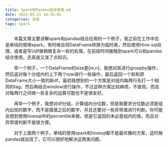 ```yaml
---
title: Spark和Pandas结合使用.md
date: 2022-05-21 18:35:01
categories: 总结
tags: spark
---
```


&emsp;&emsp;本篇文章主要讲解spark和pandas结合应用的一个例子，我之前在工作中总是单纯的使用spark，有时候会将DataFrame转换为临时表，然后使用Hive-sql处理，或者是写Udf做稍微复杂一些的处理。在前段时间接触到spark可以和pandas结合使用，还真是又涨了点知识。

&emsp;&emsp;举一个例子，一个DataFrame的size是[m,n]，我想对其进行groupby操作，然后返对每个分组内的上下两个row进行一些操作，最后返回一个和和原DataFrame大小一致的新df，最初我想到的一个方案是对组内每两行先打一个相同的tag，然后再结合window进行操作，不过这种方案比较麻烦，不直观，而且对每两行之间做一些复杂的运算可能也不是很友好。

&emsp;&emsp;再举一个例子，我想对df分组，计算组内分位数，但是我要求分位数必须是组内出现的数字，而不是插值之后的数字，并且还要对一些异常值进行判断。你可能会想到使用hivesql中的percentile来做，但是它返回的未必是组内的值，而且对异常值判断不是很方便。

&emsp;&emsp;对于上面两个例子，单纯的使用spark和hivesql都不是最优雅的方案，这时候pandas就出现了，它可以很好地解决这两类问题。

<!--more-->
